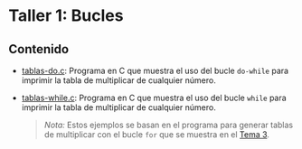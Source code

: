 # Taller 1: Bucles

## Contenido

* [tablas-do.c](code/tablas-do.c): Programa en C que muestra el uso del bucle `do-while` para imprimir la tabla de multiplicar de cualquier número.

* [tablas-while.c](code/tablas-while.c): Programa en C que muestra el uso del bucle `while` para imprimir la tabla de multiplicar de cualquier número.

  > _Nota:_ Estos ejemplos se basan en el programa para generar tablas de multiplicar con el bucle `for` que se muestra en el [Tema 3](../tema-3/code/tablas.c).